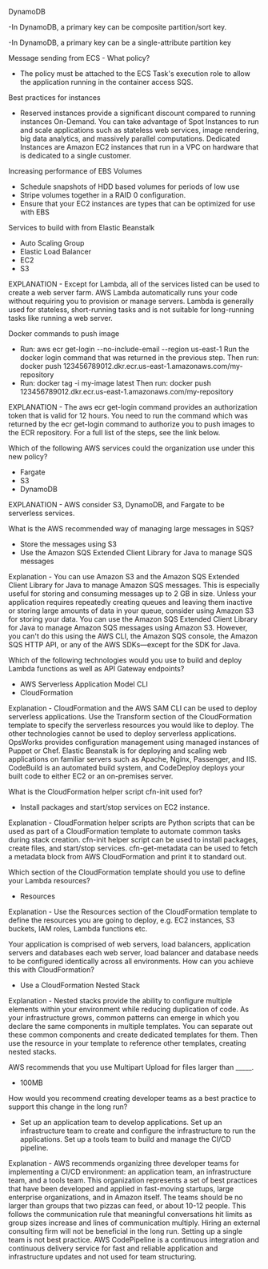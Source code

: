 DynamoDB

-In DynamoDB, a primary key can be composite partition/sort key.

-In DynamoDB, a primary key can be a single-attribute partition key

Message sending from ECS - What policy?
   - The policy must be attached to the ECS Task's execution role to allow the application running in the container access SQS.

Best practices for instances
   - Reserved instances provide a significant discount compared to running instances On-Demand. You can take advantage of Spot Instances 
    to run and scale applications such as stateless web services, image rendering, big data analytics, 
    and massively parallel computations. Dedicated Instances are Amazon EC2 instances that run in a VPC on hardware that is dedicated to a single customer.

Increasing performance of EBS Volumes
   - Schedule snapshots of HDD based volumes for periods of low use
   - Stripe volumes together in a RAID 0 configuration.
   - Ensure that your EC2 instances are types that can be optimized for use with EBS

Services to build with from Elastic Beanstalk
   - Auto Scaling Group
   - Elastic Load Balancer
   - EC2
   - S3
   
EXPLANATION - Except for Lambda, all of the services listed can be used to create a web server farm. 
      AWS Lambda automatically runs your code without requiring you to provision or manage servers. 
      Lambda is generally used for stateless, short-running tasks and is not suitable for long-running tasks like running a web server.

Docker commands to push image
   - Run: aws ecr get-login --no-include-email --region us-east-1 Run the docker login command that was returned in the previous step. Then run: docker push 123456789012.dkr.ecr.us-east-1.amazonaws.com/my-repository
   - Run: docker tag -i my-image latest Then run: docker push 123456789012.dkr.ecr.us-east-1.amazonaws.com/my-repository

EXPLANATION - The aws ecr get-login command provides an authorization token that is valid for 12 hours. You need to run the command which was returned by the ecr get-login command to authorize you to push images to the ECR repository. For a full list of the steps, see the link below.

Which of the following AWS services could the organization use under this new policy?
   - Fargate
   - S3
   - DynamoDB

EXPLANATION - AWS consider S3, DynamoDB, and Fargate to be serverless services.

What is the AWS recommended way of managing large messages in SQS?
   - Store the messages using S3
   - Use the Amazon SQS Extended Client Library for Java to manage SQS messages
   
Explanation - You can use Amazon S3 and the Amazon SQS Extended Client Library for Java to manage Amazon SQS messages. This is especially useful for storing and consuming messages up to 2 GB in size. Unless your application requires repeatedly creating queues and leaving them inactive or storing large amounts of data in your queue, consider using Amazon S3 for storing your data. You can use the Amazon SQS Extended Client Library for Java to manage Amazon SQS messages using Amazon S3. However, you can't do this using the AWS CLI, the Amazon SQS console, the Amazon SQS HTTP API, or any of the AWS SDKs—except for the SDK for Java.

Which of the following technologies would you use to build and deploy Lambda functions as well as API Gateway endpoints?
   - AWS Serverless Application Model CLI
   -  CloudFormation
   
Explanation - CloudFormation and the AWS SAM CLI can be used to deploy serverless applications. Use the Transform section of the CloudFormation template to specify the serverless resources you would like to deploy. The other technologies cannot be used to deploy serverless applications. OpsWorks provides configuration management using managed instances of Puppet or Chef. Elastic Beanstalk is for deploying and scaling web applications on familiar servers such as Apache, Nginx, Passenger, and IIS. CodeBuild is an automated build system, and CodeDeploy deploys your built code to either EC2 or an on-premises server.

What is the CloudFormation helper script cfn-init used for?

   - Install packages and start/stop services on EC2 instance.
   
Explanation - CloudFormation helper scripts are Python scripts that can be used as part of a CloudFormation template to automate common tasks during stack creation. cfn-init helper script can be used to install packages, create files, and start/stop services. cfn-get-metadata can be used to fetch a metadata block from AWS CloudFormation and print it to standard out.

Which section of the CloudFormation template should you use to define your Lambda resources?

   - Resources
   
Explanation - Use the Resources section of the CloudFormation template to define the resources you are going to deploy, e.g. EC2 instances, S3 buckets, IAM roles, Lambda functions etc.

Your application is comprised of web servers, load balancers, application servers and databases each web server, load balancer and database needs to be configured identically across all environments. How can you achieve this with CloudFormation?

   - Use a CloudFormation Nested Stack
   
Explanation - Nested stacks provide the ability to configure multiple elements within your environment while reducing duplication of code. As your infrastructure grows, common patterns can emerge in which you declare the same components in multiple templates. You can separate out these common components and create dedicated templates for them. Then use the resource in your template to reference other templates, creating nested stacks.

AWS recommends that you use Multipart Upload for files larger than _____.

   - 100MB
   
How would you recommend creating developer teams as a best practice to support this change in the long run?

   - Set up an application team to develop applications. Set up an infrastructure team to create and configure the infrastructure to run the applications. Set up a tools team to build and manage the CI/CD pipeline.
   
Explanation - AWS recommends organizing three developer teams for implementing a CI/CD environment: an application team, an infrastructure team, and a tools team. This organization represents a set of best practices that have been developed and applied in fast-moving startups, large enterprise organizations, and in Amazon itself. The teams should be no larger than groups that two pizzas can feed, or about 10-12 people. This follows the communication rule that meaningful conversations hit limits as group sizes increase and lines of communication multiply. Hiring an external consulting firm will not be beneficial in the long run. Setting up a single team is not best practice. AWS CodePipeline is a continuous integration and continuous delivery service for fast and reliable application and infrastructure updates and not used for team structuring.
